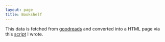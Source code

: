 ```yaml
---
layout: page
title: Bookshelf
---
```


This data is fetched from [goodreads](https://www.goodreads.com) and converted into a HTML page via this [script]() I wrote. 

